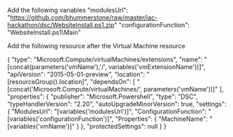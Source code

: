 Add the following variables
"modulesUrl": "https://github.com/bhummerstone/raw/master/iac-hackathon/dsc/WebsiteInstall.ps1.zip"
"configurationFunction": "WebsiteInstall.ps1\\Main"


Add the following resource after the Virtual Machine resource

{
      "type": "Microsoft.Compute/virtualMachines/extensions",
      "name": "[concat(parameters('vmName'),'/', variables('vmExtensionName'))]",
      "apiVersion": "2015-05-01-preview",
      "location": "[resourceGroup().location]",
      "dependsOn": [
        "[concat('Microsoft.Compute/virtualMachines/', parameters('vmName'))]"
      ],
      "properties": {
        "publisher": "Microsoft.Powershell",
        "type": "DSC",
        "typeHandlerVersion": "2.20",
        "autoUpgradeMinorVersion": true,
        "settings": {
          "ModulesUrl": "[variables('modulesUrl')]",
          "ConfigurationFunction": "[variables('configurationFunction')]",
          "Properties": {
            "MachineName": "[variables('vmName')]"
          }
        },
        "protectedSettings": null
      }
}